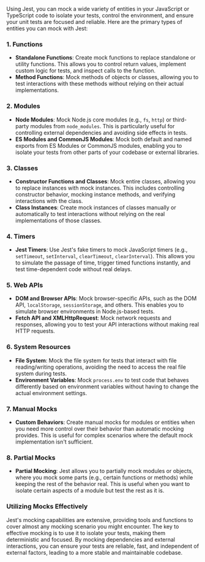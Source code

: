 Using Jest, you can mock a wide variety of entities in your JavaScript or TypeScript code to isolate your tests, control the environment, and ensure your unit tests are focused and reliable. Here are the primary types of entities you can mock with Jest:

### 1. Functions

- **Standalone Functions**: Create mock functions to replace standalone or utility functions. This allows you to control return values, implement custom logic for tests, and inspect calls to the function.
- **Method Functions**: Mock methods of objects or classes, allowing you to test interactions with these methods without relying on their actual implementations.

### 2. Modules

- **Node Modules**: Mock Node.js core modules (e.g., `fs`, `http`) or third-party modules from `node_modules`. This is particularly useful for controlling external dependencies and avoiding side effects in tests.
- **ES Modules and CommonJS Modules**: Mock both default and named exports from ES Modules or CommonJS modules, enabling you to isolate your tests from other parts of your codebase or external libraries.

### 3. Classes

- **Constructor Functions and Classes**: Mock entire classes, allowing you to replace instances with mock instances. This includes controlling constructor behavior, mocking instance methods, and verifying interactions with the class.
- **Class Instances**: Create mock instances of classes manually or automatically to test interactions without relying on the real implementations of those classes.

### 4. Timers

- **Jest Timers**: Use Jest's fake timers to mock JavaScript timers (e.g., `setTimeout`, `setInterval`, `clearTimeout`, `clearInterval`). This allows you to simulate the passage of time, trigger timed functions instantly, and test time-dependent code without real delays.

### 5. Web APIs

- **DOM and Browser APIs**: Mock browser-specific APIs, such as the DOM API, `localStorage`, `sessionStorage`, and others. This enables you to simulate browser environments in Node.js-based tests.
- **Fetch API and XMLHttpRequest**: Mock network requests and responses, allowing you to test your API interactions without making real HTTP requests.

### 6. System Resources

- **File System**: Mock the file system for tests that interact with file reading/writing operations, avoiding the need to access the real file system during tests.
- **Environment Variables**: Mock `process.env` to test code that behaves differently based on environment variables without having to change the actual environment settings.

### 7. Manual Mocks

- **Custom Behaviors**: Create manual mocks for modules or entities when you need more control over their behavior than automatic mocking provides. This is useful for complex scenarios where the default mock implementation isn't sufficient.

### 8. Partial Mocks

- **Partial Mocking**: Jest allows you to partially mock modules or objects, where you mock some parts (e.g., certain functions or methods) while keeping the rest of the behavior real. This is useful when you want to isolate certain aspects of a module but test the rest as it is.

### Utilizing Mocks Effectively

Jest's mocking capabilities are extensive, providing tools and functions to cover almost any mocking scenario you might encounter. The key to effective mocking is to use it to isolate your tests, making them deterministic and focused. By mocking dependencies and external interactions, you can ensure your tests are reliable, fast, and independent of external factors, leading to a more stable and maintainable codebase.
